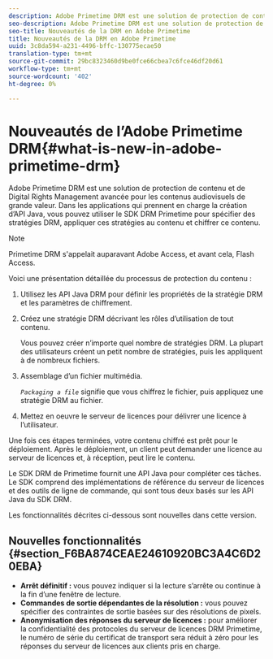 ```yaml
---
description: Adobe Primetime DRM est une solution de protection de contenu et de Digital Rights Management avancée pour les contenus audiovisuels de grande valeur. Dans les applications qui prennent en charge la création d’API Java, vous pouvez utiliser le SDK DRM Primetime pour spécifier des stratégies DRM, appliquer ces stratégies au contenu et chiffrer ce contenu.
seo-description: Adobe Primetime DRM est une solution de protection de contenu et de Digital Rights Management avancée pour les contenus audiovisuels de grande valeur. Dans les applications qui prennent en charge la création d’API Java, vous pouvez utiliser le SDK DRM Primetime pour spécifier des stratégies DRM, appliquer ces stratégies au contenu et chiffrer ce contenu.
seo-title: Nouveautés de la DRM en Adobe Primetime
title: Nouveautés de la DRM en Adobe Primetime
uuid: 3c8da594-a231-4496-bffc-130775ecae50
translation-type: tm+mt
source-git-commit: 29bc8323460d9be0fce66cbea7c6fce46df20d61
workflow-type: tm+mt
source-wordcount: '402'
ht-degree: 0%

---
```



# Nouveautés de l’Adobe Primetime DRM{#what-is-new-in-adobe-primetime-drm}

Adobe Primetime DRM est une solution de protection de contenu et de Digital Rights Management avancée pour les contenus audiovisuels de grande valeur. Dans les applications qui prennent en charge la création d’API Java, vous pouvez utiliser le SDK DRM Primetime pour spécifier des stratégies DRM, appliquer ces stratégies au contenu et chiffrer ce contenu.

>[!NOTE]
>
>Primetime DRM s&#39;appelait auparavant Adobe Access, et avant cela, Flash Access.

Voici une présentation détaillée du processus de protection du contenu :

1. Utilisez les API Java DRM pour définir les propriétés de la stratégie DRM et les paramètres de chiffrement.
1. Créez une stratégie DRM décrivant les rôles d’utilisation de tout contenu.

   Vous pouvez créer n’importe quel nombre de stratégies DRM. La plupart des utilisateurs créent un petit nombre de stratégies, puis les appliquent à de nombreux fichiers.
1. Assemblage d’un fichier multimédia.

   *`Packaging a file`* signifie que vous chiffrez le fichier, puis appliquez une stratégie DRM au fichier.
1. Mettez en oeuvre le serveur de licences pour délivrer une licence à l’utilisateur.

Une fois ces étapes terminées, votre contenu chiffré est prêt pour le déploiement. Après le déploiement, un client peut demander une licence au serveur de licences et, à réception, peut lire le contenu.

Le SDK DRM de Primetime fournit une API Java pour compléter ces tâches. Le SDK comprend des implémentations de référence du serveur de licences et des outils de ligne de commande, qui sont tous deux basés sur les API Java du SDK DRM.

Les fonctionnalités décrites ci-dessous sont nouvelles dans cette version.

## Nouvelles fonctionnalités {#section_F6BA874CEAE24610920BC3A4C6D20EBA}

* **Arrêt définitif :** vous pouvez indiquer si la lecture s’arrête ou continue à la fin d’une fenêtre de lecture.
* **Commandes de sortie dépendantes de la résolution :** vous pouvez spécifier des contraintes de sortie basées sur des résolutions de pixels.
* **Anonymisation des réponses du serveur de licences :** pour améliorer la confidentialité des protocoles du serveur de licences DRM Primetime, le numéro de série du certificat de transport sera réduit à zéro pour les réponses du serveur de licences aux clients pris en charge.

